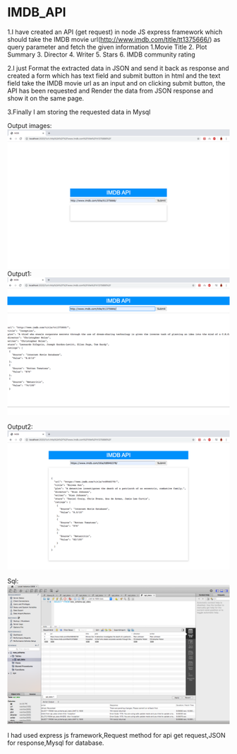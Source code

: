 # IMDB_API
1.I have created an API (get request) in node JS express framework which should take the IMDB
movie url(http://www.imdb.com/title/tt1375666/) as query parameter
and fetch the given information
1.Movie Title
2. Plot Summary
3. Director
4. Writer
5. Stars
6. IMDB community rating

2.I just Format the extracted data in JSON and send it back as response and created a form which has text field
and submit button in html and the text field  take the IMDB movie url as an input and on clicking submit button, 
the API has been requested and Render the data from JSON response and show it on the same page.

3.Finally I am storing the requested data in Mysql

Output images:
![](images/main.png)
Output1:
![](images/output1.png)

Output2:
![](images/output2.png)

Sql:
![](images/mysql.png)

I had used express js framework,Request method for api get request,JSON for response,Mysql for database.
